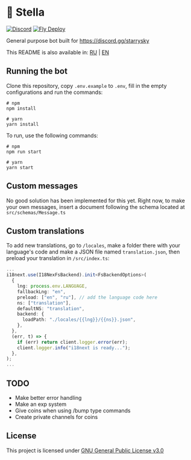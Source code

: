 # 💫 Stella
[![Discord](https://img.shields.io/discord/764191923954122752)](https://discord.gg/starrysky)
[![Fly Deploy](https://github.com/nikkoxd/stella/actions/workflows/fly.yml/badge.svg)](https://github.com/nikkoxd/stella/actions/workflows/fly.yml)

General purpose bot built for https://discord.gg/starrysky

This README is also available in: [RU](README_ru.md) | [EN](README.md)

## Running the bot

Clone this repository, copy `.env.example` to `.env`, fill in the empty configurations
and run the commands:

```
# npm
npm install

# yarn
yarn install
```

To run, use the following commands:

```
# npm
npm run start

# yarn
yarn start
```

## Custom messages

No good solution has been implemented for this yet.
Right now, to make your own messages, insert a document
following the schema located at `src/schemas/Message.ts`

## Custom translations

To add new translations, go to `/locales`,
make a folder there with your language's code
and make a JSON file named `translation.json`, then
preload your translation in `/src/index.ts`:

```ts
...
i18next.use(I18NexFsBackend).init<FsBackendOptions>(
  {
    lng: process.env.LANGUAGE,
    fallbackLng: "en",
    preload: ["en", "ru"], // add the language code here
    ns: ["translation"],
    defaultNS: "translation",
    backend: {
      loadPath: "./locales/{{lng}}/{{ns}}.json",
    },
  },
  (err, t) => {
    if (err) return client.logger.error(err);
    client.logger.info("i18next is ready...");
  },
);
...
```

## TODO

- Make better error handling
- Make an exp system
- Give coins when using /bump type commands
- Create private channels for coins

## License

This project is licensed under [GNU General Public License v3.0][license]

[license]: https://github.com/nikkoxd/stella/blob/main/LICENSE
